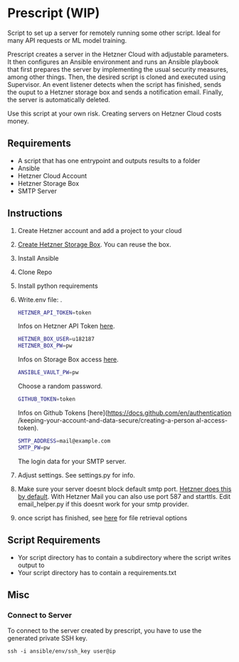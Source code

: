 # Prescript (WIP)

Script to set up a server for remotely running some other script. Ideal for many API requests or ML model training.

Prescript creates a server in the Hetzner Cloud with adjustable parameters. It then configures an Ansible environment and runs an Ansible playbook that first prepares the server by implementing the usual security measures, among other things. Then, the desired script is cloned and executed using Supervisor. An event listener detects when the script has finished, sends the ouput to a Hetzner storage box and sends a notification email. Finally, the server is automatically deleted. 

Use this script at your own risk. Creating servers on Hetzner Cloud costs money.

## Requirements
- A script that has one entrypoint and outputs results to a folder
- Ansible
- Hetzner Cloud Account
- Hetzner Storage Box
- SMTP Server

## Instructions

1. Create Hetzner account and add a project to your cloud
3. [Create Hetzner Storage Box](https://docs.hetzner.com/de/robot/storage-box/general). You can reuse the box.
4. Install Ansible
5. Clone Repo
6. Install python  requirements
7. Write.env file:
.
    ```bash
    HETZNER_API_TOKEN=token
    ``` 
    Infos on Hetzner API Token [here](https://docs.hetzner.cloud/#authentication ).
    
    ```bash
    HETZNER_BOX_USER=u182187 
    HETZNER_BOX_PW=pw
    ``` 
    Infos on Storage Box access [here](https://docs.hetzner.com/de/robot/storage-box/).
    
    ```bash
    ANSIBLE_VAULT_PW=pw
    ``` 
    Choose a random password.
    
    ```bash
    GITHUB_TOKEN=token
    ``` 
    Infos on Github Tokens [here](https://docs.github.com/en/authentication /keeping-your-account-and-data-secure/creating-a-person al-access-token).
    
    ```bash
    SMTP_ADDRESS=mail@example.com
    SMTP_PW=pw
    ``` 
    The login data for your SMTP server.
6. Adjust settings. See settings.py for info.
7. Make sure your server doesnt block default smtp port. [Hetzner does this by default](https://docs.hetzner.com/de/cloud/servers/faq/#warum-kann-ich-keine-mails-von-meinem-server-verschicken). With Hetzner Mail you can also use port 587 and starttls. Edit email_helper.py if this doesnt work for your smtp provider.
7. once script has finished, see [here](https://docs.hetzner.com/de/robot/storage-box/access/access-overview) for file retrieval options

## Script Requirements
- Yor script directory has to contain a subdirectory where the script writes output to
- Your script directory has to contain a requirements.txt

## Misc
### Connect to Server
To connect to the server created by prescript, you have to use the generated private SSH key.

```
ssh -i ansible/env/ssh_key user@ip
```


